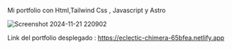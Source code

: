 Mi portfolio con Html,Tailwind Css , Javascript y Astro

![Screenshot 2024-11-21 220902](https://github.com/user-attachments/assets/5826b3c4-871d-4e53-bf03-d6cb8e2dcc00)


Link del portfolio desplegado : https://eclectic-chimera-65bfea.netlify.app
